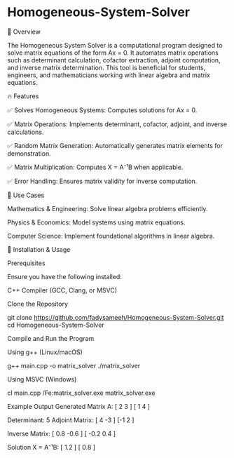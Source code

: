 # Homogeneous-System-Solver

📌 Overview

The Homogeneous System Solver is a computational program designed to solve matrix equations of the form Ax = 0. It automates matrix operations such as determinant calculation, cofactor extraction, adjoint computation, and inverse matrix determination. This tool is beneficial for students, engineers, and mathematicians working with linear algebra and matrix equations.

🔥 Features

✅ Solves Homogeneous Systems: Computes solutions for Ax = 0.

✅ Matrix Operations: Implements determinant, cofactor, adjoint, and inverse calculations.

✅ Random Matrix Generation: Automatically generates matrix elements for demonstration.

✅ Matrix Multiplication: Computes X = A⁻¹B when applicable.

✅ Error Handling: Ensures matrix validity for inverse computation.

🎯 Use Cases

Mathematics & Engineering: Solve linear algebra problems efficiently.

Physics & Economics: Model systems using matrix equations.

Computer Science: Implement foundational algorithms in linear algebra.

🚀 Installation & Usage

Prerequisites

Ensure you have the following installed:

C++ Compiler (GCC, Clang, or MSVC)

Clone the Repository


git clone https://github.com/fadysameeh/Homogeneous-System-Solver.git
cd Homogeneous-System-Solver

Compile and Run the Program

Using g++ (Linux/macOS)

g++ main.cpp -o matrix_solver
./matrix_solver

Using MSVC (Windows)

cl main.cpp /Fe:matrix_solver.exe
matrix_solver.exe

Example Output
Generated Matrix A:
[ 2  3 ]
[ 1  4 ]

Determinant: 5
Adjoint Matrix:
[ 4 -3 ]
[-1  2 ]

Inverse Matrix:
[  0.8 -0.6 ]
[ -0.2  0.4 ]

Solution X = A⁻¹B:
[ 1.2 ]
[ 0.8 ]

